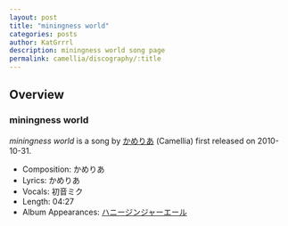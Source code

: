 ```yaml
---
layout: post
title: "miningness world"
categories: posts
author: KatGrrrl
description: miningness world song page
permalink: camellia/discography/:title
---
```


## Overview

### miningness world

*miningness world* is a song by [かめりあ](/camellia) (Camellia) first released on 2010-10-31.

* Composition: かめりあ
* Lyrics: かめりあ
* Vocals: 初音ミク
* Length: 04:27
* Album Appearances: [ハニージンジャーエール](/camellia/albums/honey-ginjer-ale)
